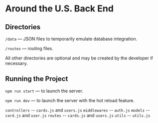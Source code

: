 # Around the U.S. Back End  
  
## Directories  
  
`/data` — JSON files to temporarily emulate database integration.  
  
`/routes` — routing files.  
  
All other directories are optional and may be created by the developer if necessary.   
  
## Running the Project  
  
`npm run start` — to launch the server.  
  
`npm run dev` — to launch the server with the hot reload feature.  


`controllers` -- `cards.js` and `users.js`
`middlewares` -- `auth.js`
`models` -- `card.js` and `user.js`
`routes` -- `cards.js` and `users.js`
`utils` -- `utils.js`




